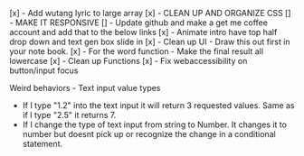 [x] - Add wutang lyric to large array
[x] - CLEAN UP AND ORGANIZE CSS
[] - MAKE IT RESPONSIVE
[] - Update github and make a get me coffee account and add that to the below links
[x] - Animate intro have top half drop down and text gen box slide in
[x] - Clean up UI - Draw this out first in your note book.
[x] - For the word function - Make the final result all lowercase
[x] - Clean up Functions
[x] - Fix webaccessibility on button/input focus 

Weird behaviors - Text input value types
- If I type "1.2" into the text input it will return 3 requested values. Same as if I type
  "2.5" it returns 7.
- If I change the type of text input from string to Number. It changes it to number but doesnt pick
  up or recognize the change in a conditional statement.